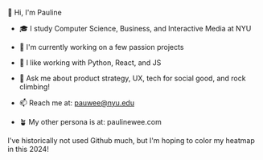 👋 Hi, I'm Pauline
- 🎓 I study Computer Science, Business, and Interactive Media at NYU
- 🔭 I'm currently working on a few passion projects
- 🌱 I like working with Python, React, and JS

- 💬 Ask me about product strategy, UX, tech for social good, and rock climbing!
- 📫 Reach me at: pauwee@nyu.edu
- 🪴 My other persona is at: paulinewee.com

I've historically not used Github much, but I'm hoping to color my heatmap in this 2024!
